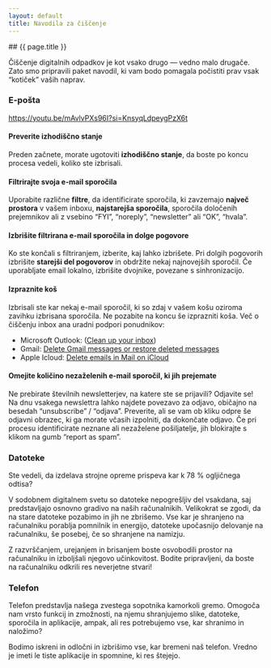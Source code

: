 ```yaml
---
layout: default
title: Navodila za čiščenje
---
```


<div class="block" markdown="1">
## {{ page.title }}

Čiščenje digitalnih odpadkov je kot vsako drugo — vedno malo drugače. Zato smo pripravili paket navodil, ki vam bodo pomagala počistiti prav vsak “kotiček” vaših naprav.


### E-pošta

https://youtu.be/mAvlvPXs96I?si=KnsyqLdpeygPzX6t 
#### Preverite izhodiščno stanje
Preden začnete, morate ugotoviti **izhodiščno stanje**, da boste po koncu procesa vedeli, koliko ste izbrisali. 
#### Filtrirajte svoja e-mail sporočila 
Uporabite različne **filtre**, da identificirate sporočila, ki zavzemajo **največ prostora** v vašem inboxu, **najstarejša sporočila**, sporočila določenih prejemnikov ali z vsebino “FYI”, “noreply”, “newsletter” ali “OK”, “hvala”. 
#### Izbrišite filtrirana e-mail sporočila in dolge pogovore 
Ko ste končali s filtriranjem, izberite, kaj lahko izbrišete. Pri dolgih pogovorih izbrišite **starejši del pogovorov** in obdržite nekaj najnovejših sporočil. Če uporabljate email lokalno, izbrišite dvojnike, povezane s sinhronizacijo. 
#### Izpraznite koš 
Izbrisali ste kar nekaj e-mail sporočil, ki so zdaj v vašem košu oziroma zavihku izbrisana sporočila. Ne pozabite na koncu še izprazniti koša.
Več o čiščenju inbox ana uradni podpori ponudnikov: 
- Microsoft Outlook: ([Clean up your inbox](https://support.microsoft.com/en-us/office/clean-up-your-inbox-2fb652e5-b387-4147-9fff-25f2e32dfda9))
- Gmail: [Delete Gmail messages or restore deleted messages ]([url](https://support.google.com/mail/answer/7401?hl=en&co=GENIE.Platform%3DDesktop))
- Apple Icloud: [Delete emails in Mail on iCloud ]([url](https://support.apple.com/sl-si/guide/icloud/mm6b1a7ab7/icloud))
#### Omejite količino nezaželenih e-mail sporočil, ki jih prejemate 
Ne prebirate številnih newsletterjev, na katere ste se prijavili? Odjavite se! Na dnu vsakega newslettra lahko najdete povezavo za odjavo, običajno na besedah “unsubscribe” / “odjava”. Preverite, ali se vam ob kliku odpre še odjavni obrazec, ki ga morate včasih izpolniti, da dokončate odjavo. Če pri procesu identificirate neznane ali nezaželene pošiljatelje, jih blokirajte s klikom na gumb “report as spam”. 

### Datoteke

Ste vedeli, da izdelava strojne opreme prispeva kar k 78 % ogljičnega odtisa?

V sodobnem digitalnem svetu so datoteke nepogrešljiv del vsakdana, saj predstavljajo osnovno gradivo na naših računalnikih.  Velikokrat se zgodi, da na stare datoteke pozabimo in jih ne zbrišemo. Vse kar je shranjeno na računalniku porablja pomnilnik in energijo, datoteke upočasnijo delovanje na računalniku, še posebej, če so shranjene na namizju. 

Z razvrščanjem, urejanjem in brisanjem boste osvobodili prostor na računalniku in izboljšali njegovo učinkovitost. Bodite pripravljeni, da boste na računalniku odkrili res neverjetne stvari!


### Telefon

Telefon predstavlja našega zvestega sopotnika kamorkoli gremo. Omogoča nam vrsto funkcij in zmožnosti, na njemu shranjujemo slike, datoteke, sporočila in aplikacije, ampak, ali res potrebujemo vse, kar shranimo in naložimo?

Bodimo iskreni in odločni in izbrišimo vse, kar bremeni naš telefon. Vredno je imeti le tiste aplikacije in spomnine, ki res štejejo. 


</div>

